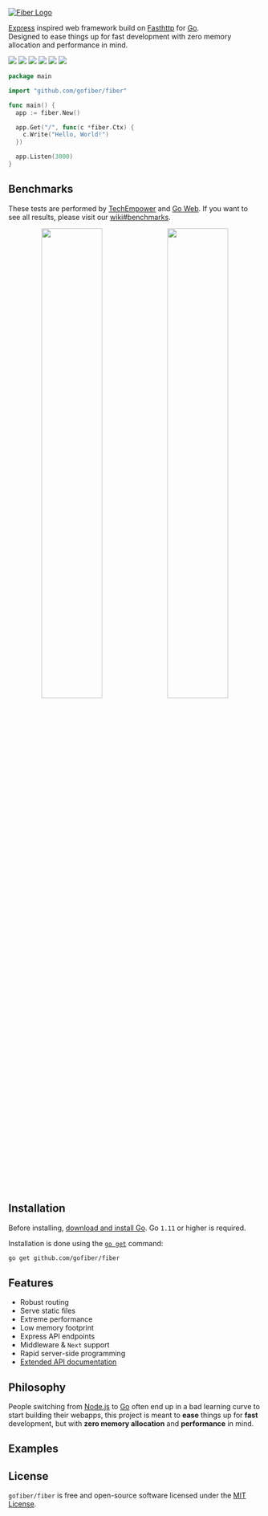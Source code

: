 [![Fiber Logo](https://i.imgur.com/zzmW4eK.png)](https://fiber.wiki)

[Express](https://github.com/expressjs/express) inspired web framework build on [Fasthttp](https://github.com/valyala/fasthttp) for [Go](https://golang.org/doc/).  
Designed to ease things up for fast development with zero memory allocation and performance in mind.

[![](https://img.shields.io/github/release/gofiber/fiber)](https://github.com/gofiber/fiber/releases)
[![](https://img.shields.io/badge/godoc-reference-blue.svg?longCache=true&style=flat)](https://pkg.go.dev/github.com/gofiber/fiber?tab=doc)
![](https://img.shields.io/badge/coverage-84%25-brightgreen.svg?longCache=true&style=flat)
![](https://img.shields.io/badge/go-100%25-brightgreen.svg?longCache=true&style=flat)
![](https://img.shields.io/badge/goreport-A+-brightgreen.svg?longCache=true&style=flat)
[![](https://img.shields.io/badge/gitter-chat-brightgreen.svg?longCache=true&style=flat)](https://pkg.go.dev/github.com/gofiber/fiber?tab=doc)

```go
package main

import "github.com/gofiber/fiber"

func main() {
  app := fiber.New()

  app.Get("/", func(c *fiber.Ctx) {
    c.Write("Hello, World!")
  })

  app.Listen(3000)
}
```

## Benchmarks

These tests are performed by [TechEmpower](https://github.com/TechEmpower/FrameworkBenchmarks) and [Go Web](https://github.com/smallnest/go-web-framework-benchmark). If you want to see all results, please visit our [wiki#benchmarks](https://fiber.wiki/#benchmarks).
<p float="left" align="middle">
  <img src="https://fiber.wiki/static/benchmarks/benchmark-pipeline.png" width="49%" />
  <img src="https://fiber.wiki/static/benchmarks/benchmark_alloc.png" width="49%" /> 
</p>

## Installation

Before installing, [download and install Go](https://golang.org/dl/).
Go `1.11` or higher is required.

Installation is done using the
[`go get`](https://golang.org/cmd/go/#hdr-Add_dependencies_to_current_module_and_install_them) command:

```bash
go get github.com/gofiber/fiber
```

## Features

* Robust routing
* Serve static files
* Extreme performance 
* Low memory footprint
* Express API endpoints
* Middleware & `Next` support
* Rapid server-side programming
* [Extended API documentation](https://fiber.wiki/)


## Philosophy

People switching from [Node.js](https://nodejs.org/en/about/) to [Go](https://golang.org/doc/) often end up in a bad learning curve to start building their webapps, this project is meant to **ease** things up for **fast** development, but with **zero memory allocation** and **performance** in mind.

## Examples


## License

`gofiber/fiber` is free and open-source software licensed under the [MIT License](https://github.com/gofiber/fiber/master/LICENSE).

